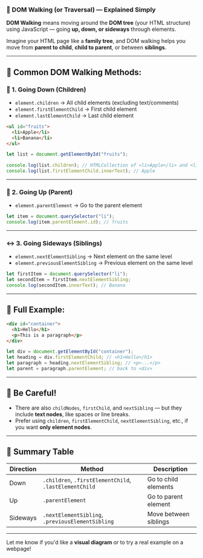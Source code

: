 ### 🌿 DOM Walking (or Traversal) — Explained Simply

**DOM Walking** means moving around the **DOM tree** (your HTML structure) using JavaScript — going **up, down, or sideways** through elements.

Imagine your HTML page like a **family tree**, and DOM walking helps you move from **parent to child**, **child to parent**, or between **siblings**.

---

## 🧭 Common DOM Walking Methods:

### 🔽 1. Going **Down** (Children)

* `element.children` → All child elements (excluding text/comments)
* `element.firstElementChild` → First child element
* `element.lastElementChild` → Last child element

```html
<ul id="fruits">
  <li>Apple</li>
  <li>Banana</li>
</ul>
```

```js
let list = document.getElementById("fruits");

console.log(list.children); // HTMLCollection of <li>Apple</li> and <li>Banana</li>
console.log(list.firstElementChild.innerText); // Apple
```

---

### 🔼 2. Going **Up** (Parent)

* `element.parentElement` → Go to the parent element

```js
let item = document.querySelector("li");
console.log(item.parentElement.id); // fruits
```

---

### ↔️ 3. Going **Sideways** (Siblings)

* `element.nextElementSibling` → Next element on the same level
* `element.previousElementSibling` → Previous element on the same level

```js
let firstItem = document.querySelector("li");
let secondItem = firstItem.nextElementSibling;
console.log(secondItem.innerText); // Banana
```

---

## 📜 Full Example:

```html
<div id="container">
  <h1>Hello</h1>
  <p>This is a paragraph</p>
</div>
```

```js
let div = document.getElementById("container");
let heading = div.firstElementChild; // <h1>Hello</h1>
let paragraph = heading.nextElementSibling; // <p>...</p>
let parent = paragraph.parentElement; // back to <div>
```

---

## 🚨 Be Careful!

* There are also `childNodes`, `firstChild`, and `nextSibling` — but they include **text nodes**, like spaces or line breaks.
* Prefer using `children`, `firstElementChild`, `nextElementSibling`, etc., if you want **only element nodes**.

---

## 🔁 Summary Table

| Direction | Method                                                 | Description           |
| --------- | ------------------------------------------------------ | --------------------- |
| Down      | `.children`, `.firstElementChild`, `.lastElementChild` | Go to child elements  |
| Up        | `.parentElement`                                       | Go to parent element  |
| Sideways  | `.nextElementSibling`, `.previousElementSibling`       | Move between siblings |

---

Let me know if you'd like a **visual diagram** or to try a real example on a webpage!
